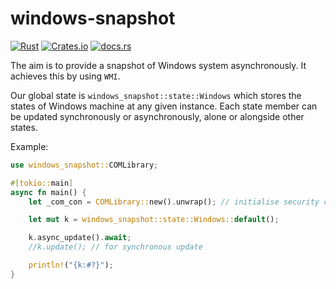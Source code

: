 # windows-snapshot

[![Rust](https://github.com/SubconsciousCompute/windows-snapshot/actions/workflows/rust.yml/badge.svg)](https://github.com/SubconsciousCompute/windows-snapshot/actions/workflows/rust.yml)
[![Crates.io](https://img.shields.io/crates/v/windows-snapshot)](https://crates.io/crates/windows-snapshot)
[![docs.rs](https://img.shields.io/docsrs/windows-snapshot)](https://docs.rs/query-wmi/windows-snapshot/)

The aim is to provide a snapshot of Windows system asynchronously. It achieves this by using `WMI`.

Our global state is `windows_snapshot::state::Windows` which stores the states of Windows machine at any given instance.
Each state member can be updated synchronously or asynchronously, alone or alongside other states.

Example:

```rust
use windows_snapshot::COMLibrary;

#[tokio::main]
async fn main() {
    let _com_con = COMLibrary::new().unwrap(); // initialise security context

    let mut k = windows_snapshot::state::Windows::default();

    k.async_update().await;
    //k.update(); // for synchronous update

    println!("{k:#?}");
}
```